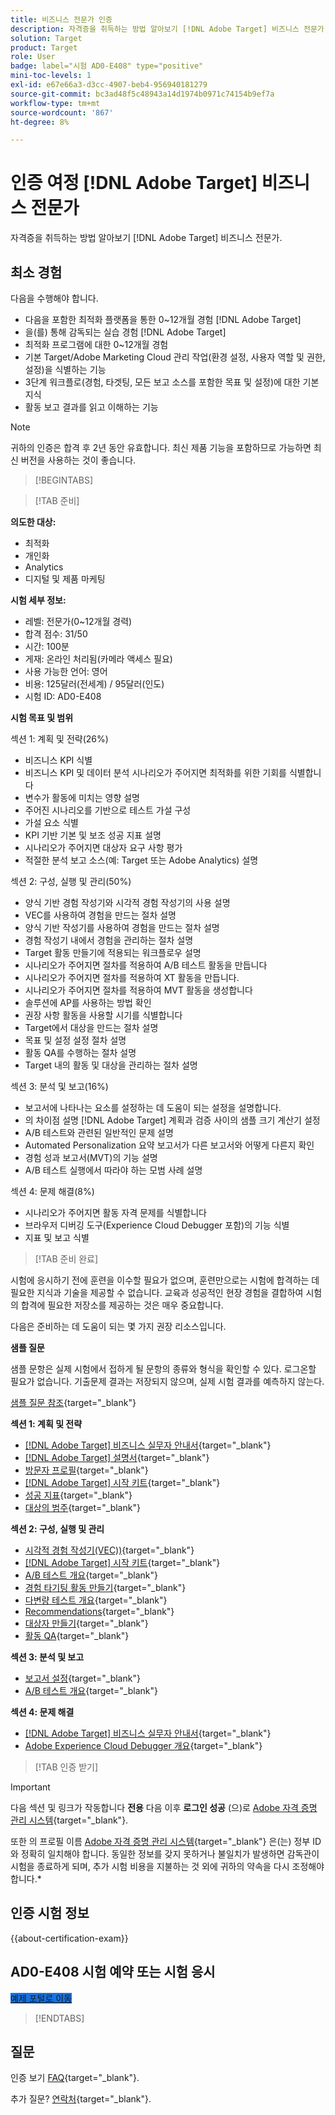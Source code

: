 ```yaml
---
title: 비즈니스 전문가 인증
description: 자격증을 취득하는 방법 알아보기 [!DNL Adobe Target] 비즈니스 전문가.
solution: Target
product: Target
role: User
badge: label="시험 AD0-E408" type="positive"
mini-toc-levels: 1
exl-id: e67e66a3-d3cc-4907-beb4-956940181279
source-git-commit: bc3ad48f5c48943a14d1974b0971c74154b9ef7a
workflow-type: tm+mt
source-wordcount: '867'
ht-degree: 8%

---
```


# 인증 여정 [!DNL Adobe Target] 비즈니스 전문가

자격증을 취득하는 방법 알아보기 [!DNL Adobe Target] 비즈니스 전문가.

## 최소 경험

다음을 수행해야 합니다.

* 다음을 포함한 최적화 플랫폼을 통한 0~12개월 경험 [!DNL Adobe Target]
* 을(를) 통해 감독되는 실습 경험 [!DNL Adobe Target]
* 최적화 프로그램에 대한 0~12개월 경험
* 기본 Target/Adobe Marketing Cloud 관리 작업(환경 설정, 사용자 역할 및 권한, 설정)을 식별하는 기능
* 3단계 워크플로(경험, 타겟팅, 모든 보고 소스를 포함한 목표 및 설정)에 대한 기본 지식
* 활동 보고 결과를 읽고 이해하는 기능

>[!NOTE]
>
>귀하의 인증은 합격 후 2년 동안 유효합니다. 최신 제품 기능을 포함하므로 가능하면 최신 버전을 사용하는 것이 좋습니다.

>[!BEGINTABS]

>[!TAB 준비]

**의도한 대상:**

* 최적화
* 개인화
* Analytics
* 디지털 및 제품 마케팅

**시험 세부 정보:**

* 레벨: 전문가(0~12개월 경력)
* 합격 점수: 31/50
* 시간: 100분
* 게재: 온라인 처리됨(카메라 액세스 필요)
* 사용 가능한 언어: 영어
* 비용: 125달러(전세계) / 95달러(인도)
* 시험 ID: AD0-E408

**시험 목표 및 범위**

섹션 1: 계획 및 전략(26%)

* 비즈니스 KPI 식별
* 비즈니스 KPI 및 데이터 분석 시나리오가 주어지면 최적화를 위한 기회를 식별합니다
* 변수가 활동에 미치는 영향 설명
* 주어진 시나리오를 기반으로 테스트 가설 구성
* 가설 요소 식별
* KPI 기반 기본 및 보조 성공 지표 설명
* 시나리오가 주어지면 대상자 요구 사항 평가
* 적절한 분석 보고 소스(예: Target 또는 Adobe Analytics) 설명

섹션 2: 구성, 실행 및 관리(50%)

* 양식 기반 경험 작성기와 시각적 경험 작성기의 사용 설명
* VEC를 사용하여 경험을 만드는 절차 설명
* 양식 기반 작성기를 사용하여 경험을 만드는 절차 설명
* 경험 작성기 내에서 경험을 관리하는 절차 설명
* Target 활동 만들기에 적용되는 워크플로우 설명
* 시나리오가 주어지면 절차를 적용하여 A/B 테스트 활동을 만듭니다
* 시나리오가 주어지면 절차를 적용하여 XT 활동을 만듭니다.
* 시나리오가 주어지면 절차를 적용하여 MVT 활동을 생성합니다
* 솔루션에 AP를 사용하는 방법 확인
* 권장 사항 활동을 사용할 시기를 식별합니다
* Target에서 대상을 만드는 절차 설명
* 목표 및 설정 설정 절차 설명
* 활동 QA를 수행하는 절차 설명
* Target 내의 활동 및 대상을 관리하는 절차 설명

섹션 3: 분석 및 보고(16%)

* 보고서에 나타나는 요소를 설정하는 데 도움이 되는 설정을 설명합니다.
* 의 차이점 설명 [!DNL Adobe Target] 계획과 검증 사이의 샘플 크기 계산기 설정
* A/B 테스트와 관련된 일반적인 문제 설명
* Automated Personalization 요약 보고서가 다른 보고서와 어떻게 다른지 확인
* 경험 성과 보고서(MVT)의 기능 설명
* A/B 테스트 실행에서 따라야 하는 모범 사례 설명

섹션 4: 문제 해결(8%)

* 시나리오가 주어지면 활동 자격 문제를 식별합니다
* 브라우저 디버깅 도구(Experience Cloud Debugger 포함)의 기능 식별
* 지표 및 보고 식별

>[!TAB 준비 완료]

시험에 응시하기 전에 훈련을 이수할 필요가 없으며, 훈련만으로는 시험에 합격하는 데 필요한 지식과 기술을 제공할 수 없습니다. 교육과 성공적인 현장 경험을 결합하여 시험의 합격에 필요한 저장소를 제공하는 것은 매우 중요합니다.

다음은 준비하는 데 도움이 되는 몇 가지 권장 리소스입니다.

**샘플 질문**

샘플 문항은 실제 시험에서 접하게 될 문항의 종류와 형식을 확인할 수 있다. 로그온할 필요가 없습니다. 기출문제 결과는 저장되지 않으며, 실제 시험 결과를 예측하지 않는다.

[샘플 질문 참조](https://scorpion.caveon.com/launchpad/ad0-e408-adobe-target-business-practitioner-professional-copy-5axknr){target="_blank"}

**섹션 1: 계획 및 전략**

* [[!DNL Adobe Target] 비즈니스 실무자 안내서](https://experienceleague.adobe.com/docs/target/using/target-home.html){target="_blank"}
* [[!DNL Adobe Target] 설명서](https://experienceleague.adobe.com/docs/target.html){target="_blank"}
* [방문자 프로필](https://experienceleague.adobe.com/docs/target/using/audiences/visitor-profiles/visitor-profile.html){target="_blank"}
* [[!DNL Adobe Target] 시작 키트](https://experienceleague.adobe.com/docs/target/using/introduction/welcome/target-welcome-kit.html){target="_blank"}
* [성공 지표](https://experienceleague.adobe.com/docs/target/using/activities/success-metrics/success-metrics.html){target="_blank"}
* [대상의 범주](https://experienceleague.adobe.com/docs/target/using/audiences/create-audiences/categories-audiences/target-rules.html){target="_blank"}

**섹션 2: 구성, 실행 및 관리**

* [시각적 경험 작성기(VEC))](https://experienceleague.adobe.com/docs/target/using/experiences/vec/visual-experience-composer.html){target="_blank"}
* [[!DNL Adobe Target] 시작 키트](https://experienceleague.adobe.com/docs/target/using/introduction/welcome/target-welcome-kit.html){target="_blank"}
* [A/B 테스트 개요](https://experienceleague.adobe.com/docs/target/using/activities/abtest/test-ab.html){target="_blank"}
* [경험 타기팅 활동 만들기](https://experienceleague.adobe.com/docs/target/using/activities/experience-targeting/create-targeting/xt-create.html){target="_blank"}
* [다변량 테스트 개요](https://experienceleague.adobe.com/docs/target/using/activities/multivariate-test/multivariate-testing.html){target="_blank"}
* [Recommendations](https://experienceleague.adobe.com/docs/target/using/recommendations/recommendations.html){target="_blank"}
* [대상자 만들기](https://experienceleague.adobe.com/docs/target/using/audiences/create-audiences/audiences.html?lang=ko-KR){target="_blank"}
* [활동 QA](https://experienceleague.adobe.com/docs/target/using/activities/activity-qa/activity-qa.html){target="_blank"}

**섹션 3: 분석 및 보고**

* [보고서 설정](https://experienceleague.adobe.com/docs/target/using/reports/settings/report-settings.html){target="_blank"}
* [A/B 테스트 개요](https://experienceleague.adobe.com/docs/target/using/activities/abtest/test-ab.html){target="_blank"}

**섹션 4: 문제 해결**

* [[!DNL Adobe Target] 비즈니스 실무자 안내서](https://experienceleague.adobe.com/docs/target/using/target-home.html){target="_blank"}
* [Adobe Experience Cloud Debugger 개요](https://experienceleague.adobe.com/docs/debugger/using/experience-cloud-debugger.html){target="_blank"}

>[!TAB 인증 받기]

>[!IMPORTANT]
>
>다음 섹션 및 링크가 작동합니다 **전용**  다음 이후 **로그인 성공** (으)로 [Adobe 자격 증명 관리 시스템](https://www.certmetrics.com/adobe){target="_blank"}.
>
>또한 의 프로필 이름 [Adobe 자격 증명 관리 시스템](https://www.certmetrics.com/adobe){target="_blank"} 은(는) 정부 ID와 정확히 일치해야 합니다. 동일한 정보를 갖지 못하거나 불일치가 발생하면 감독관이 시험을 종료하게 되며, 추가 시험 비용을 지불하는 것 외에 귀하의 약속을 다시 조정해야 합니다.*


## 인증 시험 정보

{{about-certification-exam}}

## AD0-E408 시험 예약 또는 시험 응시

<a href="https://www.certmetrics.com/adobe/candidate/examity_sso.aspx?eid=AD0-E408" target="_blank" class="spectrum-Button spectrum-Button--fill spectrum-Button--accent spectrum-Button--sizeM is-margin-bottom-big-big at-element-click-tracking" style="background-color:#1473E6">

<span class="spectrum-Button-label has-no-wrap">
   예제 포털로 이동
</span>
</a>

>[!ENDTABS]

## 질문

인증 보기 [FAQ](https://experienceleague.adobe.com/docs/certification/certification/faq.html){target="_blank"}.

추가 질문? [연락처](mailto:certif@adobe.com){target="_blank"}.
